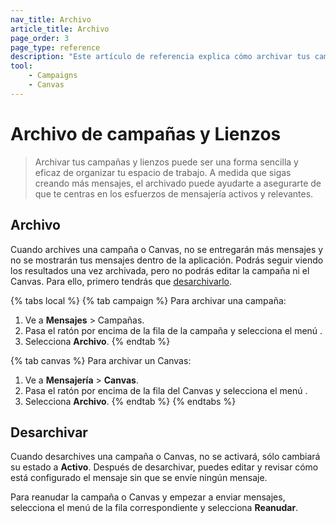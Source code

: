 ```yaml
---
nav_title: Archivo
article_title: Archivo
page_order: 3
page_type: reference
description: "Este artículo de referencia explica cómo archivar tus campañas y Lienzos."
tool:
    - Campaigns
    - Canvas
---
```


# Archivo de campañas y Lienzos

> Archivar tus campañas y lienzos puede ser una forma sencilla y eficaz de organizar tu espacio de trabajo. A medida que sigas creando más mensajes, el archivado puede ayudarte a asegurarte de que te centras en los esfuerzos de mensajería activos y relevantes.

## Archivo

Cuando archives una campaña o Canvas, no se entregarán más mensajes y no se mostrarán tus mensajes dentro de la aplicación. Podrás seguir viendo los resultados una vez archivada, pero no podrás editar la campaña ni el Canvas. Para ello, primero tendrás que [desarchivarlo](#unarchiving-campaigns-and-canvases).

{% tabs local %}
{% tab campaign %}
Para archivar una campaña:

1. Ve a **Mensajes** > Campañas.
2. Pasa el ratón por encima de la fila de la campaña y selecciona el menú <i class="fas fa-ellipsis-vertical"></i>.
3. Selecciona **Archivo**.
{% endtab %}

{% tab canvas %}
Para archivar un Canvas:

1. Ve a **Mensajería** > **Canvas**.
2. Pasa el ratón por encima de la fila del Canvas y selecciona el menú <i class="fas fa-ellipsis-vertical"></i>.
3. Selecciona **Archivo**.
{% endtab %}
{% endtabs %}

## Desarchivar

Cuando desarchives una campaña o Canvas, no se activará, sólo cambiará su estado a **Activo**. Después de desarchivar, puedes editar y revisar cómo está configurado el mensaje sin que se envíe ningún mensaje.

Para reanudar la campaña o Canvas y empezar a enviar mensajes, selecciona el menú <i class="fas fa-ellipsis-vertical"></i> de la fila correspondiente y selecciona **Reanudar**.
